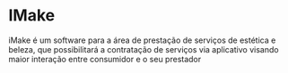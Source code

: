 # IMake
 iMake é  um software para a área de prestação de serviços de estética e beleza, que possibilitará a contratação de serviços via aplicativo visando maior interação entre consumidor e o seu prestador
